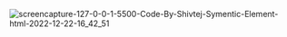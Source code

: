 ![screencapture-127-0-0-1-5500-Code-By-Shivtej-Symentic-Element-html-2022-12-22-16_42_51](https://user-images.githubusercontent.com/121230565/209122408-1072dff3-1442-4a16-a01b-2966e2153da0.png)

